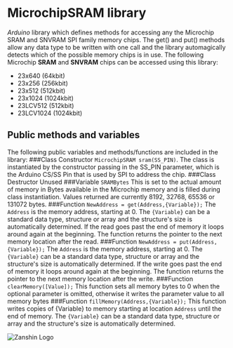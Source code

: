# MicrochipSRAM library
*Arduino* library which defines methods for accessing any the Microchip SRAM and SNVRAM SPI family memory chips. The get() and put() methods allow any data type to be written with one call and the library automagically detects which of the possible memory chips is in use. 
The following Microchip **SRAM** and **SNVRAM** chips can be accessed using this library:

* 23x640		(64kbit)
* 23x256		(256kbit)
* 23x512		(512kbit)
* 23x1024		(1024kbit)
* 23LCV512	(512kbit)
* 23LCV1024	(1024kbit)


## Public methods and variables
The following public variables and methods/functions are included in the library:
###Class Constructor
`MicrochipSRAM sram(SS_PIN)`. The class is instantiated by the constructor passing in the SS_PIN parameter, which is the Arduino CS/SS Pin that is used by SPI to address the chip.
###Class Destructor
Unused
###Variable `SRAMBytes`
This is set to the actual amount of memory in Bytes available in the Microchip memory and is filled during class instantiation. Values returned are currently 8192, 32768, 65536 or 131072 bytes.
###Function `NewAddress = get(Address,{Variable});`
The `Address` is the memory address, starting at 0. The `{Variable}` can be a standard data type, structure or array and the structure's size is automatically determined. If the read goes past the end of memory it loops around again at the beginning. The function returns the pointer to the next memory location after the read.
###Function `NewAddress = put(Address,{Variable});`
The `Address` is the memory address, starting at 0. The `{Variable}` can be a standard data type, structure or array and the structure's size is automatically determined. If the write goes past the end of memory it loops around again at the beginning. The function returns the pointer to the next memory location after the write.
###Function `clearMemory([Value]);`
This function sets all memory bytes to 0 when the optional parameter is omitted, otherwise it writes the parameter value to all memory bytes
###Function `fillMemory(Address,{Variable});`
This function writes copies of {Variable} to memory starting at location `Address` until the end of memory. The `{Variable}` can be a standard data type, structure or array and the structure's size is automatically determined. 

![Zanshin Logo](https://www.sv-zanshin.com/images/gif/zanshincalligraphy.gif)
